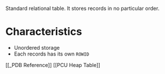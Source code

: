 Standard relational table. It stores records in no particular order.

# Characteristics
- Unordered storage
- Each records has its own `ROWID`

 [[_PDB Reference]]
 [[PCU Heap Table]]